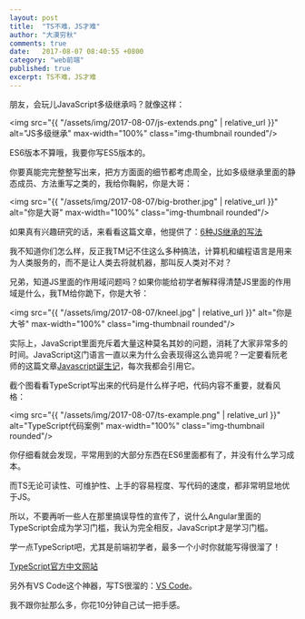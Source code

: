 ```yaml
---
layout: post
title:  "TS不难，JS才难"
author: "大漠穷秋"
comments: true
date:   2017-08-07 08:40:55 +0800
category: "web前端"
published: true
excerpt: TS不难，JS才难
---
```

朋友，会玩儿JavaScript多级继承吗？就像这样：

<img src="{{ "/assets/img/2017-08-07/js-extends.png" | relative_url }}" alt="JS多级继承" max-width="100%" class="img-thumbnail rounded"/>

ES6版本不算哦，我要你写ES5版本的。

你要真能完完整整写出来，把方方面面的细节都考虑周全，比如多级继承里面的静态成员、方法重写之类的，我给你鞠躬，你是大哥：

<img src="{{ "/assets/img/2017-08-07/big-brother.jpg" | relative_url }}" alt="你是大哥" max-width="100%" class="img-thumbnail rounded"/>

如果真有兴趣研究的话，来看看这篇文章，他提供了：<a href="http://www.cnblogs.com/ayqy/p/4471638.html" target="_blank">6种JS继承的写法</a>

我不知道你们怎么样，反正我TM记不住这么多种搞法，计算机和编程语言是用来为人类服务的，而不是让人类去将就机器，那叫反人类对不对？

兄弟，知道JS里面的作用域问题吗？如果你能给初学者解释得清楚JS里面的作用域是什么，我TM给你跪下，你是大爷：

<img src="{{ "/assets/img/2017-08-07/kneel.jpg" | relative_url }}" alt="你是大爷" max-width="100%" class="img-thumbnail rounded"/>

实际上，JavaScript里面充斥着大量这种莫名其妙的问题，消耗了大家非常多的时间。JavaScript这门语言一直以来为什么会表现得这么诡异呢？一定要看阮老师的这篇文章<a href="http://www.ruanyifeng.com/blog/2011/06/birth_of_javascript.html" target="_blank">Javascript诞生记</a>，每次我都会引用它。

截个图看看TypeScript写出来的代码是什么样子吧，代码内容不重要，就看风格：

<img src="{{ "/assets/img/2017-08-07/ts-example.png" | relative_url }}" alt="TypeScript代码案例" max-width="100%" class="img-thumbnail rounded"/>

你仔细看就会发现，平常用到的大部分东西在ES6里面都有了，并没有什么学习成本。

而TS无论可读性、可维护性、上手的容易程度、写代码的速度，都非常明显地优于JS。

所以，不要再听一些人在那里搞误导性的宣传了，说什么Angular里面的TypeScript会成为学习门槛，我认为完全相反，JavaScript才是学习门槛。

学一点TypeScript吧，尤其是前端初学者，最多一个小时你就能写得很溜了！

<a href="https://www.tslang.cn/" target="_blank">TypeScript官方中文网站</a>

另外有VS Code这个神器，写TS很溜的：<a href="https://github.com/Microsoft/vscode" target="_blank">VS Code</a>。

我不跟你扯那么多，你花10分钟自己试一把手感。
